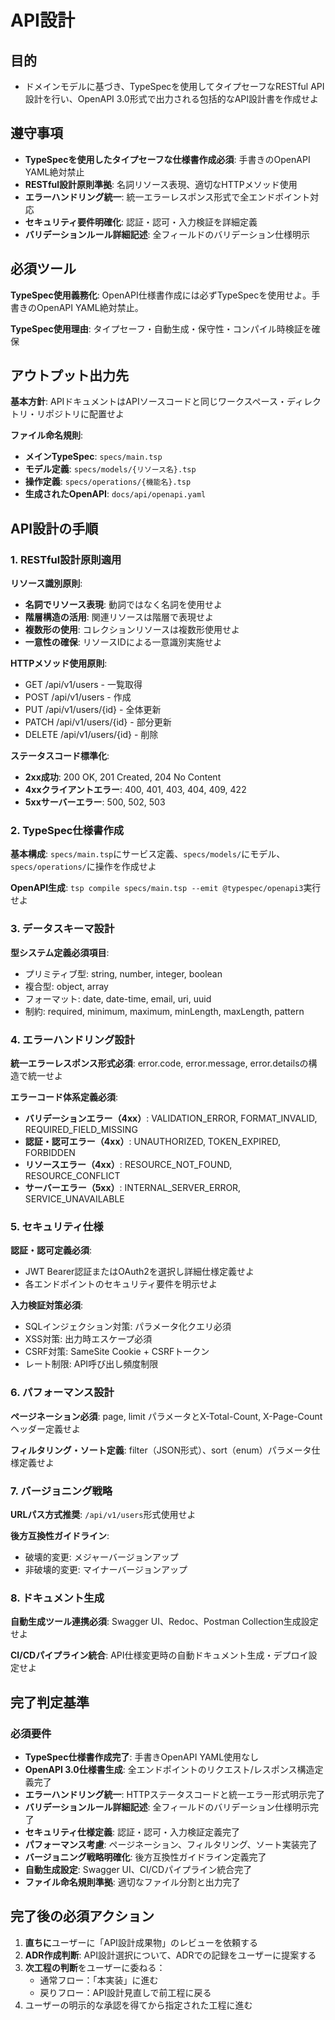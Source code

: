 # API設計

## 目的

- ドメインモデルに基づき、TypeSpecを使用してタイプセーフなRESTful API設計を行い、OpenAPI 3.0形式で出力される包括的なAPI設計書を作成せよ

## 遵守事項

- **TypeSpecを使用したタイプセーフな仕様書作成必須**: 手書きのOpenAPI YAML絶対禁止
- **RESTful設計原則準拠**: 名詞リソース表現、適切なHTTPメソッド使用
- **エラーハンドリング統一**: 統一エラーレスポンス形式で全エンドポイント対応
- **セキュリティ要件明確化**: 認証・認可・入力検証を詳細定義
- **バリデーションルール詳細記述**: 全フィールドのバリデーション仕様明示

## 必須ツール

**TypeSpec使用義務化**: OpenAPI仕様書作成には必ずTypeSpecを使用せよ。手書きのOpenAPI YAML絶対禁止。

**TypeSpec使用理由**: タイプセーフ・自動生成・保守性・コンパイル時検証を確保

## アウトプット出力先

**基本方針**: APIドキュメントはAPIソースコードと同じワークスペース・ディレクトリ・リポジトリに配置せよ

**ファイル命名規則**:
- **メインTypeSpec**: `specs/main.tsp`
- **モデル定義**: `specs/models/{リソース名}.tsp`
- **操作定義**: `specs/operations/{機能名}.tsp`
- **生成されたOpenAPI**: `docs/api/openapi.yaml`

## API設計の手順

### 1. RESTful設計原則適用

**リソース識別原則**:
- **名詞でリソース表現**: 動詞ではなく名詞を使用せよ
- **階層構造の活用**: 関連リソースは階層で表現せよ
- **複数形の使用**: コレクションリソースは複数形使用せよ
- **一意性の確保**: リソースIDによる一意識別実施せよ

**HTTPメソッド使用原則**:
- GET /api/v1/users - 一覧取得
- POST /api/v1/users - 作成
- PUT /api/v1/users/{id} - 全体更新
- PATCH /api/v1/users/{id} - 部分更新
- DELETE /api/v1/users/{id} - 削除

**ステータスコード標準化**:
- **2xx成功**: 200 OK, 201 Created, 204 No Content
- **4xxクライアントエラー**: 400, 401, 403, 404, 409, 422
- **5xxサーバーエラー**: 500, 502, 503

### 2. TypeSpec仕様書作成

**基本構成**: `specs/main.tsp`にサービス定義、`specs/models/`にモデル、`specs/operations/`に操作を作成せよ

**OpenAPI生成**: `tsp compile specs/main.tsp --emit @typespec/openapi3`実行せよ

### 3. データスキーマ設計

**型システム定義必須項目**:
- プリミティブ型: string, number, integer, boolean
- 複合型: object, array
- フォーマット: date, date-time, email, uri, uuid
- 制約: required, minimum, maximum, minLength, maxLength, pattern

### 4. エラーハンドリング設計

**統一エラーレスポンス形式必須**: error.code, error.message, error.detailsの構造で統一せよ

**エラーコード体系定義必須**:
- **バリデーションエラー（4xx）**: VALIDATION_ERROR, FORMAT_INVALID, REQUIRED_FIELD_MISSING
- **認証・認可エラー（4xx）**: UNAUTHORIZED, TOKEN_EXPIRED, FORBIDDEN
- **リソースエラー（4xx）**: RESOURCE_NOT_FOUND, RESOURCE_CONFLICT
- **サーバーエラー（5xx）**: INTERNAL_SERVER_ERROR, SERVICE_UNAVAILABLE

### 5. セキュリティ仕様

**認証・認可定義必須**:
- JWT Bearer認証またはOAuth2を選択し詳細仕様定義せよ
- 各エンドポイントのセキュリティ要件を明示せよ

**入力検証対策必須**:
- SQLインジェクション対策: パラメータ化クエリ必須
- XSS対策: 出力時エスケープ必須
- CSRF対策: SameSite Cookie + CSRFトークン
- レート制限: API呼び出し頻度制限

### 6. パフォーマンス設計

**ページネーション必須**: page, limit パラメータとX-Total-Count, X-Page-Countヘッダー定義せよ

**フィルタリング・ソート定義**: filter（JSON形式）、sort（enum）パラメータ仕様定義せよ

### 7. バージョニング戦略

**URLパス方式推奨**: `/api/v1/users`形式使用せよ

**後方互換性ガイドライン**:
- 破壊的変更: メジャーバージョンアップ
- 非破壊的変更: マイナーバージョンアップ

### 8. ドキュメント生成

**自動生成ツール連携必須**: Swagger UI、Redoc、Postman Collection生成設定せよ

**CI/CDパイプライン統合**: API仕様変更時の自動ドキュメント生成・デプロイ設定せよ

## 完了判定基準

### 必須要件

- **TypeSpec仕様書作成完了**: 手書きOpenAPI YAML使用なし
- **OpenAPI 3.0仕様書生成**: 全エンドポイントのリクエスト/レスポンス構造定義完了
- **エラーハンドリング統一**: HTTPステータスコードと統一エラー形式明示完了
- **バリデーションルール詳細記述**: 全フィールドのバリデーション仕様明示完了
- **セキュリティ仕様定義**: 認証・認可・入力検証定義完了
- **パフォーマンス考慮**: ページネーション、フィルタリング、ソート実装完了
- **バージョニング戦略明確化**: 後方互換性ガイドライン定義完了
- **自動生成設定**: Swagger UI、CI/CDパイプライン統合完了
- **ファイル命名規則準拠**: 適切なファイル分割と出力完了

## 完了後の必須アクション

1. **直ちに**ユーザーに「API設計成果物」のレビューを依頼する
2. **ADR作成判断**: API設計選択について、ADRでの記録をユーザーに提案する
3. **次工程の判断**をユーザーに委ねる：
   - 通常フロー：「本実装」に進む
   - 戻りフロー：API設計見直しで前工程に戻る
4. ユーザーの明示的な承認を得てから指定された工程に進む
